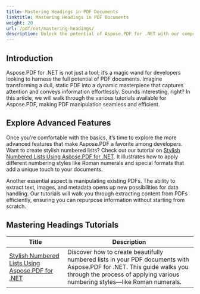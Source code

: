 ```yaml
---
title: Mastering Headings in PDF Documents
linktitle: Mastering Headings in PDF Documents
weight: 20
url: /pdf/net/mastering-headings/
description: Unlock the potential of Aspose.PDF for .NET with our comprehensive tutorials ranging from basic usage to advanced features. Enhance your PDF manipulation skills.
---
```

## Introduction

Aspose.PDF for .NET is not just a tool; it’s a magic wand for developers looking to harness the full potential of PDF documents. Imagine transforming a dull, static PDF into a dynamic masterpiece that captures attention and conveys information effortlessly. Sounds interesting, right? In this article, we will walk through the various tutorials available for Aspose.PDF, making PDF manipulation seamless and efficient.


## Explore Advanced Features

Once you’re comfortable with the basics, it’s time to explore the more advanced features that make Aspose.PDF a favorite among developers. Want to create stylish numbered lists? Check out our tutorial on [Stylish Numbered Lists Using Aspose.PDF for .NET](./stylish-numbered-lists/). It illustrates how to apply different numbering styles like Roman numerals and special formats that add a unique touch to your documents.

Another essential aspect is manipulating existing PDFs. The ability to extract text, images, and metadata opens up new possibilities for data handling. Our tutorials will walk you through extracting content from PDFs efficiently, ensuring you can repurpose information without starting from scratch.

## Mastering Headings Tutorials
| Title | Description |
| --- | --- | 
| [Stylish Numbered Lists Using Aspose.PDF for .NET](./stylish-numbered-lists/) | Discover how to create beautifully numbered lists in your PDF documents with Aspose.PDF for .NET. This guide walks you through the process of applying various numbering styles—like Roman numerals. |   

